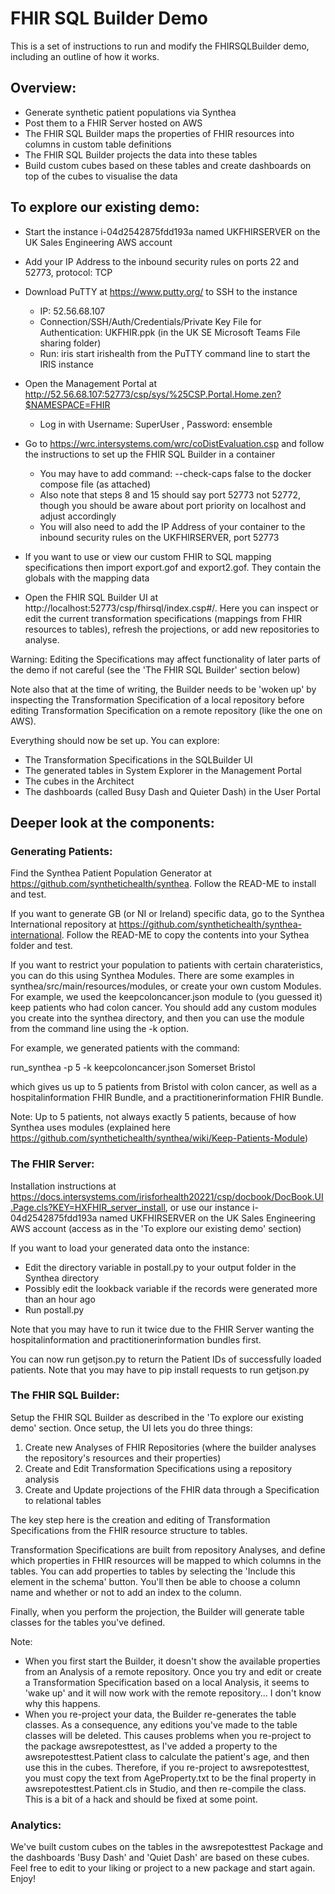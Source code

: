 # FHIR SQL Builder Demo

This is a set of instructions to run and modify the FHIRSQLBuilder demo, including an outline of how it works.

## Overview:

- Generate synthetic patient populations via Synthea
- Post them to a FHIR Server hosted on AWS
- The FHIR SQL Builder maps the properties of FHIR resources into columns in custom table definitions
- The FHIR SQL Builder projects the data into these tables
- Build custom cubes based on these tables and create dashboards on top of the cubes to visualise the data

## To explore our existing demo:

- Start the instance i-04d2542875fdd193a named UKFHIRSERVER on the UK Sales Engineering AWS account
- Add your IP Address to the inbound security rules on ports 22 and 52773, protocol: TCP 
- Download PuTTY at https://www.putty.org/ to SSH to the instance
  - IP: 52.56.68.107
  - Connection/SSH/Auth/Credentials/Private Key File for Authentication: UKFHIR.ppk (in the UK SE Microsoft Teams File sharing folder)
  - Run:   iris start irishealth   from the PuTTY command line to start the IRIS instance
 - Open the Management Portal at http://52.56.68.107:52773/csp/sys/%25CSP.Portal.Home.zen?$NAMESPACE=FHIR
    - Log in with Username: SuperUser , Password: ensemble

- Go to https://wrc.intersystems.com/wrc/coDistEvaluation.csp and follow the instructions to set up the FHIR SQL Builder in a container
  - You may have to add   command: --check-caps false  to the docker compose file (as attached)
  - Also note that steps 8 and 15 should say port 52773 not 52772, though you should be aware about port priority on localhost and adjust accordingly
  - You will also need to add the IP Address of your container to the inbound security rules on the UKFHIRSERVER, port 52773
- If you want to use or view our custom FHIR to SQL mapping specifications then import export.gof and export2.gof. They contain the globals with the mapping data
 
- Open the FHIR SQL Builder UI at http://localhost:52773/csp/fhirsql/index.csp#/. Here you can inspect or edit the current transformation specifications (mappings from FHIR resources to tables), refresh the projections, or add new repositories to analyse. 
 
 Warning: Editing the Specifications may affect functionality of later parts of the demo if not careful (see the 'The FHIR SQL Builder' section below) 
 
 Note also that at the time of writing, the Builder needs to be 'woken up' by inspecting the Transformation Specification of a local repository before editing Transformation Specification on a remote repository (like the one on AWS).

Everything should now be set up. You can explore:
 - The Transformation Specifications in the SQLBuilder UI
 - The generated tables in System Explorer in the Management Portal
 - The cubes in the Architect
 - The dashboards (called Busy Dash and Quieter Dash) in the User Portal

## Deeper look at the components:

### Generating Patients:


Find the Synthea Patient Population Generator at https://github.com/synthetichealth/synthea. Follow the READ-ME to install and test.

If you want to generate GB (or NI or Ireland) specific data, go to the Synthea International repository at https://github.com/synthetichealth/synthea-international.
Follow the READ-ME to copy the contents into your Sythea folder and test. 

If you want to restrict your population to patients with certain charateristics, you can do this using Synthea Modules. 
There are some examples in synthea/src/main/resources/modules, or create your own custom Modules. For example, we used the keepcoloncancer.json module to (you guessed it) keep patients who had colon cancer.
You should add any custom modules you create into the synthea directory, and then you can use the module from the command line using the -k option.

For example, we generated patients with the command:

run_synthea -p 5 -k keepcoloncancer.json Somerset Bristol

which gives us up to 5 patients from Bristol with colon cancer, as well as a hospitalinformation FHIR Bundle, and a practitionerinformation FHIR Bundle.

Note: Up to 5 patients, not always exactly 5 patients, because of how Synthea uses modules (explained here https://github.com/synthetichealth/synthea/wiki/Keep-Patients-Module)

### The FHIR Server:

Installation instructions at https://docs.intersystems.com/irisforhealth20221/csp/docbook/DocBook.UI.Page.cls?KEY=HXFHIR_server_install, or use our instance i-04d2542875fdd193a named UKFHIRSERVER on the UK Sales Engineering AWS account (access as in the 'To explore our existing demo' section)

If you want to load your generated data onto the instance:
 - Edit the directory variable in postall.py to your output folder in the Synthea directory
 - Possibly edit the lookback variable if the records were generated more than an hour ago
 - Run postall.py
 
Note that you may have to run it twice due to the FHIR Server wanting the hospitalinformation and practitionerinformation bundles first.

You can now run getjson.py to return the Patient IDs of successfully loaded patients.
Note that you may have to     pip install requests     to run getjson.py

### The FHIR SQL Builder:

Setup the FHIR SQL Builder as described in the 'To explore our existing demo' section. Once setup, the UI lets you do three things:

  1. Create new Analyses of FHIR Repositories (where the builder analyses the repository's resources and their properties)
  2. Create and Edit Transformation Specifications using a repository analysis
  3. Create and Update projections of the FHIR data through a Specification to relational tables

The key step here is the creation and editing of Transformation Specifications from the FHIR resource structure to tables.

Transformation Specifications are built from repository Analyses, and define which properties in FHIR resources will be mapped to which columns in the tables. You can add properties to tables by selecting the 'Include this element in the schema' button. You'll then be able to choose a column name and whether or not to add an index to the column.

Finally, when you perform the projection, the Builder will generate table classes for the tables you've defined.

Note:
 - When you first start the Builder, it doesn't show the available properties from an Analysis of a remote repository. Once you try and edit or create a Transformation Specification based on a local Analysis, it seems to 'wake up' and it will now work with the remote repository... I don't know why this happens.
 - When you re-project your data, the Builder re-generates the table classes. As a consequence, any editions you've made to the table classes will be deleted. This causes problems when you re-project to the package awsrepotesttest, as I've added a property to the awsrepotesttest.Patient class to calculate the patient's age, and then use this in the cubes. Therefore, if you re-project to awsrepotesttest, you must copy the text from AgeProperty.txt to be the final property in awsrepotesttest.Patient.cls in Studio, and then re-compile the class. This is a bit of a hack and should be fixed at some point.

### Analytics:

We've built custom cubes on the tables in the awsrepotesttest Package and the dashboards 'Busy Dash' and 'Quiet Dash' are based on these cubes. Feel free to edit to your liking or project to a new package and start again. Enjoy!
